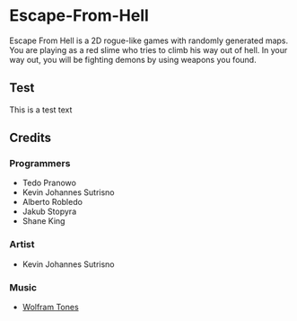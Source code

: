 # Escape-From-Hell
Escape From Hell is a 2D rogue-like games with randomly generated maps. You are playing as a red slime who tries to climb his way out of hell. In your way out, you will be fighting demons by using weapons you found. 

## Test

This is a test text

## Credits
### Programmers
- Tedo Pranowo
- Kevin Johannes Sutrisno
- Alberto Robledo
- Jakub Stopyra
- Shane King
### Artist
- Kevin Johannes Sutrisno
### Music
- [Wolfram Tones](tones.wolfram.com)
